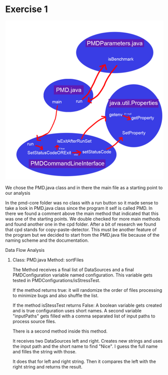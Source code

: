 # Exercise 1

![](Unbenannt-1.png)

We chose the PMD.java class and in there the main file as a starting point to our analysis

In the pmd-core folder was no class with a run button so it made sense to take a look in 
PMD.java class since the program it self is called PMD. In there we found a comment above 
the main method that indicated that this was one of the starting points. We double checked 
for more main methods and found another one in the cpd folder. After a bit of research 
we found that cpd stands for copy-paste-detector. This must be another feature of the 
program but we decided to start from the PMD.java file because of the naming scheme and 
the documentation. 





Data Flow Analysis

1. Class: PMD.java
	Method: sortFiles
	
	The Method receives a final list of DataSources and a final PMDConfiguration 
	variable named configuration. 
	This variable gets tested in PMDConfigurations/isStressTest. 
	
	If the method returns true:
	it will randomize the order of files processing to minimize bugs and also shuffle
	the list.

	
	If the method isStessTest returns False:
	A boolean variable gets created and is true configuration uses short names.
	A second variable "inputPaths" gets filled with a comma separated list of 
	input paths to process source files.


	There is a second method inside this method.
	
	It receives two DataSources left and right. Creates new strings and uses the input 
	path and the short name to find "Nice". I guess the full name and filles the string
	with those. 

	It does that for left and right string. Then it compares the left with the right
	string and returns the result.


	

	
	
	

	

